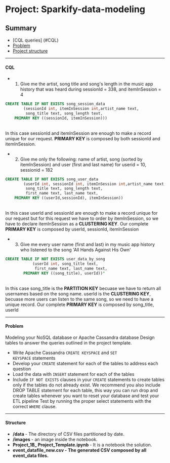 # Project: Sparkify-data-modeling 

## Summary
* [CQL queries] (#CQL)
* [Problem](#Problem)
* [Project structure](#Structure)

--------------------------------------------

#### CQL

* 1. Give me the artist, song title and song's length in the music app history that was heard during sessionId = 338, and itemInSession = 4

``` SQL
CREATE TABLE IF NOT EXISTS song_session_data
		(sessionId int, itemInSession int,artist_name text, 
		 song_title text, song_length text,
    PRIMARY KEY ((sessionId, itemInSession)))
```

<br>In this case sessionId and itemInSession are enough to make a record unique for our request. 
<b>PRIMARY KEY</b> is composed by both sessionId and itemInSession.

* 2. Give me only the following: name of artist, song (sorted by itemInSession) and user (first and last name) for userid = 10, sessionid = 182

``` SQL
CREATE TABLE IF NOT EXISTS song_user_data
		(userId int, sessionId int, itemInSession int,artist_name text, 
		 song_title text, song_length text,
         first_name text, last_name text,
    PRIMARY KEY ((userId,sessionId), itemInSession))

```

<br>In this case userId and sessionId are enough to make a record unique for our request but for this request 
we have to order by itemInSession, so we have to declare itemInSession as a <b>CLUSTERING KEY</b>.
Our complete <b>PRIMARY KEY</b> is composed by userId, sessionId, itemInSession

* 3. Give me every user name (first and last) in my music app history who listened to the song 'All Hands Against His Own'

``` SQL
CREATE TABLE IF NOT EXISTS user_data_by_song
			(userId int, song_title text,
             first_name text, last_name text,
        PRIMARY KEY ((song_title), userId))"

```
<br>In this case song_title is the <b>PARTITION KEY</b> becuase we have to return all usernames based on the song name. userId is the <b>CLUSTERING KEY</b>, 
becuase more users can listen to the same song, so we need to have a unique record.
Our complete <b>PRIMARY KEY</b> is composed by song_title, userId

--------------------------------------------

#### Problem

Modeling your NoSQL database or Apache Cassandra database Design tables to answer the queries outlined in the project template.
* Write Apache Cassandra <code>CREATE KEYSPACE</code> and <code>SET KEYSPACE</code> statements
* Develop your <code>CREATE</code> statement for each of the tables to address each question
* Load the data with <code>INSERT</code> statement for each of the tables
* Include <code>IF NOT EXISTS</code> clauses in your <code>CREATE</code> statements to create tables only if the tables do not already exist.
We recommend you also include DROP TABLE statement for each table, this way you can run drop and create tables whenever you want to reset your database and test your ETL pipeline
Test by running the proper select statements with the correct <code>WHERE</code> clause.

--------------------------------------------

#### Structure

* <b> /data </b> - The directory of CSV files partitioned by date.
* <b> /images </b> - an image inside the notebook.
* <b> Project_1B_ Project_Template.ipynb </b> - It is a notebook the solution.
* <b> event_datafile_new.csv - The generated CSV composed by all event_data files.

